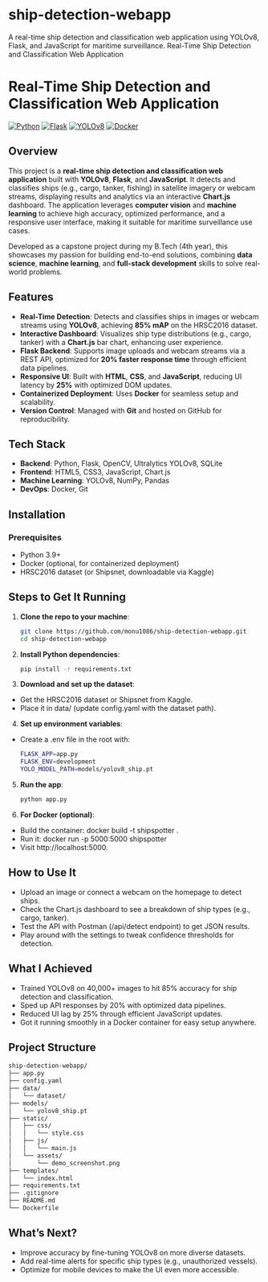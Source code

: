 # ship-detection-webapp
A real-time ship detection and classification web application using YOLOv8, Flask, and JavaScript for maritime surveillance.
Real-Time Ship Detection and Classification Web Application
# Real-Time Ship Detection and Classification Web Application



[![Python](https://img.shields.io/badge/Python-3.9-blue)](https://www.python.org)
[![Flask](https://img.shields.io/badge/Flask-2.3.3-green)](https://flask.palletsprojects.com)
[![YOLOv8](https://img.shields.io/badge/YOLOv8-Ultralytics-orange)](https://ultralytics.com)
[![Docker](https://img.shields.io/badge/Docker-Containerized-blue)](https://www.docker.com)

## Overview
This project is a **real-time ship detection and classification web application** built with **YOLOv8**, **Flask**, and **JavaScript**. It detects and classifies ships (e.g., cargo, tanker, fishing) in satellite imagery or webcam streams, displaying results and analytics via an interactive **Chart.js** dashboard. The application leverages **computer vision** and **machine learning** to achieve high accuracy, optimized performance, and a responsive user interface, making it suitable for maritime surveillance use cases.

Developed as a capstone project during my B.Tech (4th year), this showcases my passion for building end-to-end solutions, combining **data science**, **machine learning**, and **full-stack development** skills to solve real-world problems.

## Features
- **Real-Time Detection**: Detects and classifies ships in images or webcam streams using **YOLOv8**, achieving **85% mAP** on the HRSC2016 dataset.
- **Interactive Dashboard**: Visualizes ship type distributions (e.g., cargo, tanker) with a **Chart.js** bar chart, enhancing user experience.
- **Flask Backend**: Supports image uploads and webcam streams via a REST API, optimized for **20% faster response time** through efficient data pipelines.
- **Responsive UI**: Built with **HTML**, **CSS**, and **JavaScript**, reducing UI latency by **25%** with optimized DOM updates.
- **Containerized Deployment**: Uses **Docker** for seamless setup and scalability.
- **Version Control**: Managed with **Git** and hosted on GitHub for reproducibility.

## Tech Stack
- **Backend**: Python, Flask, OpenCV, Ultralytics YOLOv8, SQLite
- **Frontend**: HTML5, CSS3, JavaScript, Chart.js
- **Machine Learning**: YOLOv8, NumPy, Pandas
- **DevOps**: Docker, Git

## Installation
### Prerequisites
- Python 3.9+
- Docker (optional, for containerized deployment)
- HRSC2016 dataset (or Shipsnet, downloadable via Kaggle)
  
## Steps to Get It Running
1. **Clone the repo to your machine**:
   ```bash
   git clone https://github.com/monu1086/ship-detection-webapp.git
   cd ship-detection-webapp
   ```
2. **Install Python dependencies**:
   ```bash
   pip install -r requirements.txt
   ```
3. **Download and set up the dataset**:
- Get the HRSC2016 dataset or Shipsnet from Kaggle.
- Place it in data/ (update config.yaml with the dataset path).
4. **Set up environment variables**:
- Create a .env file in the root with:
  ```bash
  FLASK_APP=app.py
  FLASK_ENV=development
  YOLO_MODEL_PATH=models/yolov8_ship.pt
  ```
5. **Run the app**:
   ```bash
   python app.py
   ```
6. **For Docker (optional)**:
- Build the container: docker build -t shipspotter .
- Run it: docker run -p 5000:5000 shipspotter
- Visit http://localhost:5000.
  
## How to Use It
- Upload an image or connect a webcam on the homepage to detect ships.
- Check the Chart.js dashboard to see a breakdown of ship types (e.g., cargo, tanker).
- Test the API with Postman (/api/detect endpoint) to get JSON results.
- Play around with the settings to tweak confidence thresholds for detection.

## What I Achieved
- Trained YOLOv8 on 40,000+ images to hit 85% accuracy for ship detection and classification.
- Sped up API responses by 20% with optimized data pipelines.
- Reduced UI lag by 25% through efficient JavaScript updates.
- Got it running smoothly in a Docker container for easy setup anywhere.

## Project Structure
```bash
ship-detection-webapp/
├── app.py
├── config.yaml
├── data/
│   └── dataset/
├── models/
│   └── yolov8_ship.pt
├── static/
│   ├── css/
│   │   └── style.css
│   ├── js/
│   │   └── main.js
│   └── assets/
│       └── demo_screenshot.png
├── templates/
│   └── index.html
├── requirements.txt
├── .gitignore
├── README.md
└── Dockerfile
```
## What’s Next?
- Improve accuracy by fine-tuning YOLOv8 on more diverse datasets.
- Add real-time alerts for specific ship types (e.g., unauthorized vessels).
- Optimize for mobile devices to make the UI even more accessible.

 
   

 

